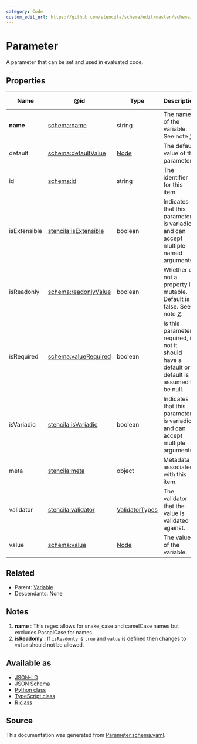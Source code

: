 ```yaml
---
category: Code
custom_edit_url: https://github.com/stencila/schema/edit/master/schema/Parameter.schema.yaml
---
```


# Parameter

A parameter that can be set and used in evaluated code.

## Properties

| Name         | @id                                                                   | Type                                | Description                                                                                   | Inherited from            |
| ------------ | --------------------------------------------------------------------- | ----------------------------------- | --------------------------------------------------------------------------------------------- | ------------------------- |
| **name**     | [schema:name](https://schema.org/name)                                | string                              | The name of the variable. See note [1](#notes).                                               | [Variable](Variable.md)   |
| default      | [schema:defaultValue](https://schema.org/defaultValue)                | [Node](Node.md)                     | The default value of the parameter.                                                           | [Parameter](Parameter.md) |
| id           | [schema:id](https://schema.org/id)                                    | string                              | The identifier for this item.                                                                 | [Entity](Entity.md)       |
| isExtensible | [stencila:isExtensible](https://schema.stenci.la/isExtensible.jsonld) | boolean                             | Indicates that this parameter is variadic and can accept multiple named arguments.            | [Parameter](Parameter.md) |
| isReadonly   | [schema:readonlyValue](https://schema.org/readonlyValue)              | boolean                             | Whether or not a property is mutable. Default is false. See note [2](#notes).                 | [Variable](Variable.md)   |
| isRequired   | [schema:valueRequired](https://schema.org/valueRequired)              | boolean                             | Is this parameter required, if not it should have a default or default is assumed to be null. | [Parameter](Parameter.md) |
| isVariadic   | [stencila:isVariadic](https://schema.stenci.la/isVariadic.jsonld)     | boolean                             | Indicates that this parameter is variadic and can accept multiple arguments.                  | [Parameter](Parameter.md) |
| meta         | [stencila:meta](https://schema.stenci.la/meta.jsonld)                 | object                              | Metadata associated with this item.                                                           | [Entity](Entity.md)       |
| validator    | [stencila:validator](https://schema.stenci.la/validator.jsonld)       | [ValidatorTypes](ValidatorTypes.md) | The validator that the value is validated against.                                            | [Variable](Variable.md)   |
| value        | [schema:value](https://schema.org/value)                              | [Node](Node.md)                     | The value of the variable.                                                                    | [Variable](Variable.md)   |

## Related

-   Parent: [Variable](Variable.md)
-   Descendants: None

## Notes

1.  **name** : This regex allows for snake_case and camelCase names but excludes PascalCase for names.
2.  **isReadonly** : If `isReadonly` is `true` and `value` is defined then changes to `value` should not be allowed.

## Available as

-   [JSON-LD](https://schema.stenci.la/Parameter.jsonld)
-   [JSON Schema](https://schema.stenci.la/v1/Parameter.schema.json)
-   [Python class](https://stencila.github.io/schema/py/docs/types.html#schema.types.Parameter)
-   [TypeScript class](https://stencila.github.io/schema/ts/docs/interfaces/parameter.html)
-   [R class](https://cran.r-project.org/web/packages/stencilaschema/stencilaschema.pdf)

## Source

This documentation was generated from [Parameter.schema.yaml](https://github.com/stencila/schema/blob/master/schema/Parameter.schema.yaml).

